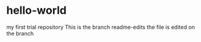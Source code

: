 # hello-world
my first trial repository
This is the branch readme-edits
the file is edited on the branch
